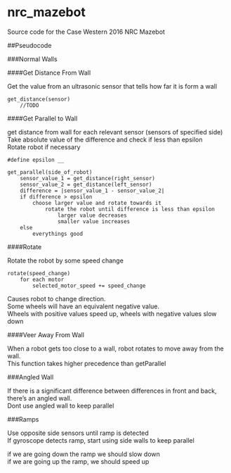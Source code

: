 # nrc_mazebot

Source code for the Case Western 2016 NRC Mazebot

##Pseudocode

###Normal Walls

####Get Distance From Wall

Get the value from an ultrasonic sensor that tells how far it is form a wall

    get_distance(sensor)
        //TODO

####Get Parallel to Wall

get distance from wall for each relevant sensor (sensors of specified side) <br />
Take absolute value of the difference and check if less than epsilon <br />
Rotate robot if necessary

    #define epsilon __

    get_parallel(side_of_robot)
        sensor_value_1 = get_distance(right_sensor)
        sensor_value_2 = get_distance(left_sensor)
        difference = |sensor_value_1 - sensor_value_2|
        if difference > epsilon
            choose larger value and rotate towards it
                rotate the robot until difference is less than epsilon
                    larger value decreases
                    smaller value increases
        else 
            everythings good

####Rotate

Rotate the robot by some speed change

    rotate(speed_change)
        for each motor
            selected_motor_speed += speed_change

Causes robot to change direction.<br />
Some wheels will have an equivalent negative value.<br />
Wheels with positive values speed up, wheels with negative values slow down


####Veer Away From Wall

When a robot gets too close to a wall, robot rotates to move away from the wall. <br />
This function takes higher precedence than getParallel

###Angled Wall

If there is a significant difference between differences in front and back, there’s an angled wall. <br />
Dont use angled wall to keep parallel

###Ramps

Use opposite side sensors until ramp is detected<br />
If gyroscope detects ramp, start using side walls to keep parallel

if we are going down the ramp we should slow down<br />
if we are going up the ramp, we should speed up